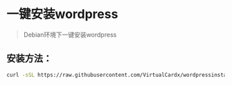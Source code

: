# 一键安装wordpress
> Debian环境下一键安装wordpress

## 安装方法：
```bash
curl -sSL https://raw.githubusercontent.com/VirtualCardx/wordpressinstaller/refs/heads/main/wordpressinstaller.sh -o wordpressinstaller.sh && bash wordpressinstaller.sh
```
